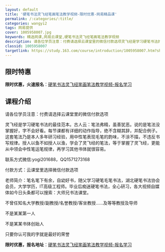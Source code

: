 ```yaml
---
layout: default
title: '硬笔书法灵飞经笔画笔法教学视频-限时优惠-网易精品课'
permalink: /:categories/:title/
categories: wangyi2
tags: 网易提供
cover: 1005958007.jpg
keywords: 精选网课,网易云课堂,硬笔书法灵飞经笔画笔法教学视频
description: 请各位学员注意：付费请选择云课堂里的微信付款选项灵飞经是学习硬笔书法的最佳范本。古人云：笔法弗精，虽善犹恶。说的是笔法没
classid: 1005958007
targetlink: https://study.163.com/course/introduction/1005958007.htm?share=1&shareId=1025206652&utm_campaign=share&utm_medium=iphoneShare&utm_source=&utm_u=1025206652
---
```


## 限时特惠

**限时优惠，火速报名**：[硬笔书法灵飞经笔画笔法教学视频-报名学习](https://study.163.com/course/introduction/1005958007.htm?share=1&shareId=1025206652&utm_campaign=share&utm_medium=iphoneShare&utm_source=&utm_u=1025206652)

## 课程介绍

请各位学员注意：付费请选择云课堂里的微信付款选项

灵飞经是学习硬笔书法的最佳范本。古人云：笔法弗精，虽善犹恶。说的是笔法没掌握好，字不会好看。每节课都有详细的动作指导，绝不含糊其辞，并配合例子。这套笔法乃是本人多年研习经验，用中性笔表现毛笔的韵味，不涂不描，不违反书写规律。授人以鱼不如授人以渔，学会了灵飞经的笔法，等于掌握了灵飞经，更能从中领会中性笔运笔规律，再学习其他书体就很容易。

联系方式微信:yogi201688，QQ1571273168

付款方式：云课堂里选择微信付款选项

老师简介：笔名笔下有余，自幼好书，随父学习硬笔毛笔书法，湖北硬笔书法协会会员，大学学历，IT高级工程师。毕业后痴迷硬笔书法，全心研习，各大视频自媒体如今日头条都可以搜索：大师兄书法课堂。

不曾任知名大学教授/副教授/名誉教授/客坐教授……及等等教授及导师

不是某某第一人

不是某某书体创始人 

只要你认可我的字就是最好的荣誉

**限时优惠，报名地址**：[硬笔书法灵飞经笔画笔法教学视频-报名学习](https://study.163.com/course/introduction/1005958007.htm?share=1&shareId=1025206652&utm_campaign=share&utm_medium=iphoneShare&utm_source=&utm_u=1025206652)

